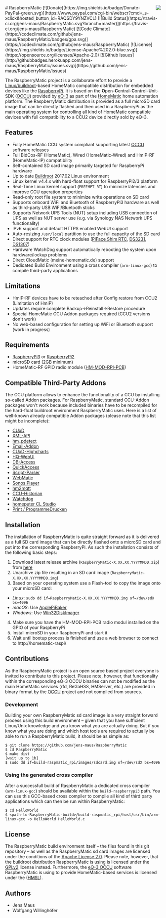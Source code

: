 <img src="https://github.com/jens-maus/RaspberryMatic/raw/master/buildroot-external/package/homematic/logo.png" align=right>
# RaspberryMatic
[![Donate](https://img.shields.io/badge/Donate-PayPal-green.svg)](https://www.paypal.com/cgi-bin/webscr?cmd=_s-xclick&hosted_button_id=RAQSDY9YNZVCL)
[![Build Status](https://travis-ci.org/jens-maus/RaspberryMatic.svg?branch=master)](https://travis-ci.org/jens-maus/RaspberryMatic)
[![Code Climate](https://codeclimate.com/github/jens-maus/RaspberryMatic/badges/gpa.svg)](https://codeclimate.com/github/jens-maus/RaspberryMatic)
[![License](https://img.shields.io/badge/License-Apache%202.0-blue.svg)](https://opensource.org/licenses/Apache-2.0)
[![Github Issues](http://githubbadges.herokuapp.com/jens-maus/RaspberryMatic/issues.svg)](https://github.com/jens-maus/RaspberryMatic/issues)

The RaspberryMatic project is a collaborate effort to provide a [Linux/buildroot](http://buildroot.org/)-based HomeMatic compatible distribution for embedded devices like the [RaspberryPi](https://www.raspberrypi.org/). It is based on the **O**pen-**C**entral-**C**ontrol-**U**nit-SDK ([OCCU](https://github.com/eq-3/occu)) provided by [eQ-3](http://eq-3.de) as part of the [HomeMatic](http://homematic.com/) home automation platform. The RaspberryMatic distribution is provided as a full microSD card image that can be directly flashed and then used in a RaspberryPi as the main operating system for controlling all kind of HomeMatic compatible devices with full compatibility to a CCU2 device directly sold by eQ-3.

## Features
* Fully HomeMatic CCU system compliant supporting latest [OCCU](https://github.com/eq-3/occu) software releases
* Full BidCos-RF (HomeMatic), Wired (HomeMatic-Wired) and HmIP-RF (HomeMatic-IP) compatibility
* Self-contained SD card image primarily targeted for RaspberryPi hardware
* Up to date [Buildroot](http://buildroot.org/) 2017.02 Linux environment
* Linux kernel v4.4.x with hard-float support for RaspberryPi2/3 platform 
* Real-Time Linux kernel support (`PREEMPT_RT`) to minimize latencies and improve CCU operation properties
* Read-only root file system to minimize write operations on SD card
* Supports onboard WiFi and Bluetooth of RaspberryPi3 hardware as well as third-party USB WiFi/Bluetooth sticks
* Supports Network UPS Tools (NUT) setup including USB connection of UPS as well as NUT server use (e.g. via Synology NAS Network UPS functionality)
* IPv6 support and default HTTPS enabled WebUI support
* Auto-resizing `/usr/local` partition to use the full capacity of the SD card
* Direct support for RTC clock modules ([PiFace Shim RTC](http://www.piface.org.uk/products/piface_clock/), [DS3231](https://thepihut.com/products/mini-rtc-module-for-raspberry-pi), [DS1307](https://thepihut.com/products/ds1307-rtc-module-with-battery-for-raspberry-pi))
* Hardware WatchDog support automatically rebooting the system upon hardware/lockup problems
* Direct CloudMatic (meine-homematic.de) support
* Dedicated Build Environment using a cross compiler (`arm-linux-gcc`) to compile third-party applications

## Limitations
* HmIP-RF devices have to be reteached after Config restore from CCU2 (Limitation of HmIP)
* Updates require complete Backup->Reinstall->Restore procedure
* Special HomeMatic CCU Addon packages required (CCU2 versions don't work)
* No web-based configuration for setting up WiFi or Bluetooth support (work in progress)

## Requirements
* [RaspberryPi3](https://www.raspberrypi.org/products/raspberry-pi-3-model-b/) or [RaspberryPi2](https://www.raspberrypi.org/products/raspberry-pi-2-model-b)
* microSD card (2GB minimum)
* HomeMatic-RF GPIO radio module ([HM-MOD-RPI-PCB](http://www.elv.de/homematic-funkmodul-fuer-raspberry-pi-bausatz.html))

## Compatible Third-Party Addons
The CCU platform allows to enhance the functionality of a CCU by installing so-called Addon packages. For RaspberryMatic, standard CCU-Addon packages won't work because included binaries have to be recompiled for the hard-float buildroot environment RaspberryMatic uses. Here is a list of well-known already compatible Addon packages (please note that this list might be incomplete):

* [CUxD](https://github.com/jens-maus/cuxd)
* [XML-API](https://github.com/hobbyquaker/XML-API)
* [hm_pdetect](https://github.com/jens-maus/hm_pdetect)
* [Email-Addon](https://github.com/jens-maus/hm_email)
* [CUxD-Highcharts](https://github.com/hobbyquaker/CUxD-Highcharts)
* [HQ-WebUI](https://github.com/jens-maus/hq-webui)
* [DB-Access](https://github.com/jens-maus/dbaccess)
* [QuickAccess](https://github.com/jens-maus/quickaccess)
* [Script-Parser](https://github.com/litti/scriptparser)
* [WebMatic](https://github.com/ldittmar81/webmatic)
* [Sonos Player](https://github.com/jens-maus/hm-sonos)
* [hm2mqtt](https://github.com/owagner/hm2mqtt)
* [CCU-Historian](https://github.com/jens-maus/hm-ccu-historian)
* [Watchdog](https://github.com/jens-maus/hm-watchdog)
* [homeputer CL Studio](http://www.contronics.de/download/homeputer-studio-software.html)
* [Print / ProgrammeDrucken](https://github.com/litti/hm-print)

## Installation
The installation of RaspberryMatic is quite straight forward as it is delivered as a full SD card image that can be directly flashed onto a microSD card and put into the corresponding RaspberryPi. As such the installation consists of the following basic steps:

1. Download latest release archive (`RaspberryMatic-X.XX.XX.YYYYMMDD.zip`) from [here](https://github.com/jens-maus/RaspberryMatic/releases)
2. Unarchive zip file resulting in an SD card image (`RaspberryMatic-X.XX.XX.YYYYMMDD.img`)
3. Based on your operating system use a Flash-tool to copy the image onto your microSD card:
  * <i>Linux</i>: `sudo dd if=RaspberryMatic-X.XX.XX.YYYYMMDD.img of=/dev/sdX bs=4096`
  * <i>macOS</i>: Use [ApplePiBaker](http://www.tweaking4all.com/hardware/raspberry-pi/macosx-apple-pi-baker/)
  * <i>Windows</i>: Use [Win32DiskImager](https://sourceforge.net/projects/win32diskimager/)
4. Make sure you have the HM-MOD-RPI-PCB radio modul installed on the GPIO of your RaspberryPi
4. Install microSD in your RaspberryPi and start it
5. Wait until bootup process is finished and use a web browser to connect to http://homematic-raspi/
 
## Contributions
As the RaspberryMatic project is an open source based project everyone is invited to contribute to this project. Please note, however, that functionality within the corresponding eQ-3 OCCU binaries can not be modified as the main HomeMatic services (rfd, ReGaHSS, HMServer, etc.) are provided in binary format by the [OCCU](https://github.com/eq-3/occu) project and not compiled from sources.

### Development
Building your own RaspberryMatic sd card image is a very straight forward process using this build environment – given that you have sufficient Linux/Unix knowledge and you know what you are actually doing. But if you know what you are doing and which host tools are required to actually be able to run a RaspberryMatic build, it should be as simple as:

```
$ git clone https://github.com/jens-maus/RaspberryMatic
$ cd RaspberryMatic
$ make dist
[wait up to 1h]
$ sudo dd if=build-raspmatic_rpi/images/sdcard.img of=/dev/sdX bs=4096
```

### Using the generated cross compiler
After a successfull build of RaspberryMatic a dedicated cross compiler (`arm-linux-gcc`) should be available within the `build-raspberrypi3` path. You can use this GCC-based cross compiler to compile all kind of third party applications which can then be run within RaspberryMatic:

```
$ cd HelloWorld
$ <path-to-RaspberryMatic-build>/build-raspmatic_rpi/host/usr/bin/arm-linux-gcc -o HelloWorld HelloWorld.c
```

## License
The RaspberryMatic build environment itself – the files found in this git repository – as well as the RaspberryMatic sd card images are licensed under the conditions of the [Apache License 2.0](https://opensource.org/licenses/Apache-2.0). Please note, however, that the buildroot distribution RaspberryMatic is using is licensed under the [GPLv2](http://www.gnu.org/licenses/gpl-2.0.html) license instead. Furthermore, the [eQ-3 OCCU](https://github.com/eq-3/occu) software RaspberryMatic is using to provide HomeMatic-based services is licensed under the ([HMSL](https://github.com/eq-3/occu/blob/master/LicenseDE.txt)).

## Authors

* Jens Maus
* Wolfgang Willinghöfer
